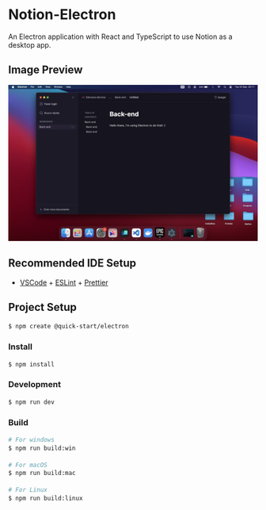 # Notion-Electron

An Electron application with React and TypeScript to use Notion as a desktop app.

## Image Preview
![Notion-Electron](./Screenshot%202024-09-24%20at%2020.11.54.png)

## Recommended IDE Setup

- [VSCode](https://code.visualstudio.com/) + [ESLint](https://marketplace.visualstudio.com/items?itemName=dbaeumer.vscode-eslint) + [Prettier](https://marketplace.visualstudio.com/items?itemName=esbenp.prettier-vscode)

## Project Setup
```bash
$ npm create @quick-start/electron
```
### Install

```bash
$ npm install
```

### Development

```bash
$ npm run dev
```

### Build

```bash
# For windows
$ npm run build:win

# For macOS
$ npm run build:mac

# For Linux
$ npm run build:linux
```
